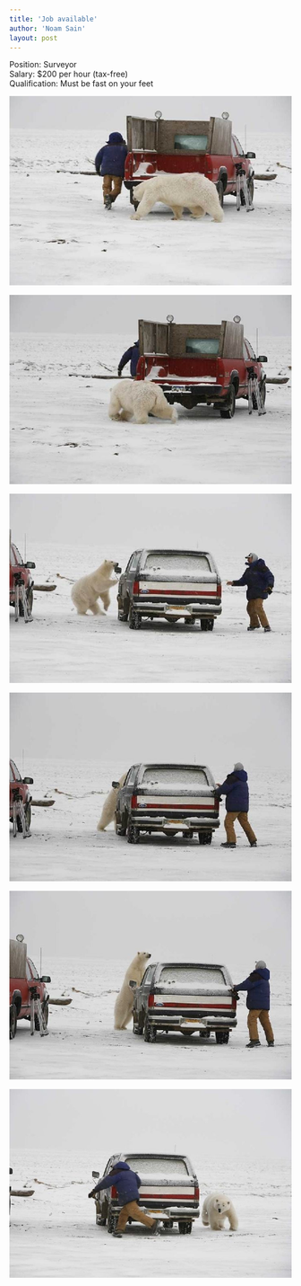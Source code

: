 ```yaml
---
title: 'Job available'
author: 'Noam Sain'
layout: post
---
```


Position: Surveyor<br>
Salary: $200 per hour (tax-free)<br>
Qualification: Must be fast on your feet

![Job available](/assets/2012/2012-10-surveyor1.jpg "Job available")

![Job available](/assets/2012/2012-10-surveyor2.jpg "Job available")

![Job available](/assets/2012/2012-10-surveyor3.jpg "Job available")

![Job available](/assets/2012/2012-10-surveyor4.jpg "Job available")

![Job available](/assets/2012/2012-10-surveyor5.jpg "Job available")

![Job available](/assets/2012/2012-10-surveyor7.jpg "Job available")
